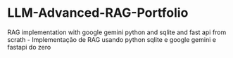 # LLM-Advanced-RAG-Portfolio
RAG implementation with google gemini python and sqlite and fast api from scrath  - Implementação de RAG usando python sqlite e google gemini e fastapi do zero
